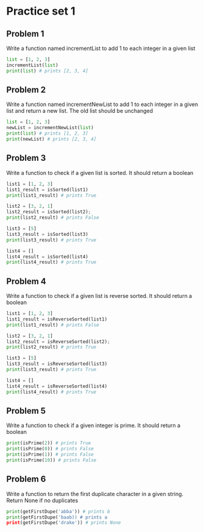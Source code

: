 # Practice set 1

## Problem 1
Write a function named incrementList to add 1 to each integer in a given list

```python
list = [1, 2, 3]
incrementList(list)
print(list) # prints [2, 3, 4]
```

## Problem 2
Write a function named incrementNewList to add 1 to each integer in a given list and return a new list. The old list should be unchanged

```python
list = [1, 2, 3]
newList = incrementNewList(list)
print(list) # prints [1, 2, 3]
print(newList) # prints [2, 3, 4]
```

## Problem 3
Write a function to check if a given list is sorted. It should return a boolean

```python
list1 = [1, 2, 3]
list1_result = isSorted(list1)
print(list1_result) # prints True

list2 = [3, 2, 1]
list2_result = isSorted(list2);
print(list2_result) # prints False

list3 = [5]
list3_result = isSorted(list3)
print(list3_result) # prints True

list4 = []
list4_result = isSorted(list4)
print(list4_result) # prints True
```

## Problem 4
Write a function to check if a given list is reverse sorted. It should return a boolean

```python
list1 = [1, 2, 3]
list1_result = isReverseSorted(list1)
print(list1_result) # prints False

list2 = [3, 2, 1]
list2_result = isReverseSorted(list2);
print(list2_result) # prints True

list3 = [5]
list3_result = isReverseSorted(list3)
print(list3_result) # prints True

list4 = []
list4_result = isReverseSorted(list4)
print(list4_result) # prints True
```

## Problem 5
Write a function to check if a given integer is prime. It should return a boolean

```python
print(isPrime(2)) # prints True
print(isPrime(0)) # prints False
print(isPrime(1)) # prints False
print(isPrime(10)) # prints False
```

## Problem 6
Write a function to return the first duplicate character in a given string. Return None if no duplicates
```python
print(getFirstDupe('abba')) # prints b
print(getFirstDupe('baab)) # prints a
print(getFirstDupe('drake')) # prints None
```
